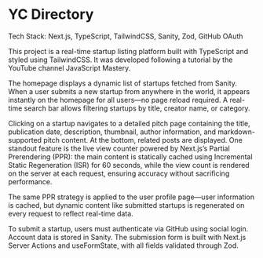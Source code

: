 # YC Directory

Tech Stack: Next.js, TypeScript, TailwindCSS, Sanity, Zod, GitHub OAuth

This project is a real-time startup listing platform built with TypeScript and styled using TailwindCSS. It was developed following a tutorial by the YouTube channel JavaScript Mastery.

The homepage displays a dynamic list of startups fetched from Sanity. When a user submits a new startup from anywhere in the world, it appears instantly on the homepage for all users—no page reload required. A real-time search bar allows filtering startups by title, creator name, or category.

Clicking on a startup navigates to a detailed pitch page containing the title, publication date, description, thumbnail, author information, and markdown-supported pitch content. At the bottom, related posts are displayed. One standout feature is the live view counter powered by Next.js’s Partial Prerendering (PPR): the main content is statically cached using Incremental Static Regeneration (ISR) for 60 seconds, while the view count is rendered on the server at each request, ensuring accuracy without sacrificing performance.

The same PPR strategy is applied to the user profile page—user information is cached, but dynamic content like submitted startups is regenerated on every request to reflect real-time data.

To submit a startup, users must authenticate via GitHub using social login. Account data is stored in Sanity. The submission form is built with Next.js Server Actions and useFormState, with all fields validated through Zod.

